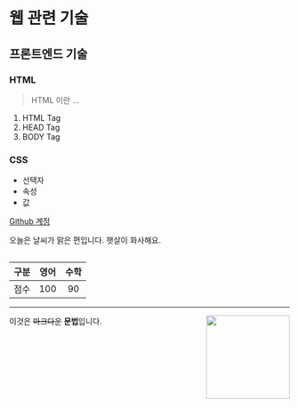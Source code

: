# 웹 관련 기술 
## 프론트엔드 기술
### HTML
> HTML 이란 ...
1. HTML Tag
2. HEAD Tag
3. BODY Tag

### CSS
* 선택자
 * 속성
* 값

[Github 계정](https://github.com/seulbi/)

오늘은 날씨가 맑은 편입니다.
햇살이 화사해요.

```javascript

```

| 구분 | 영어 | 수학 |
|:---:|:---:|:---:|
| 점수 | 100 | 90 |
------------------------------------------------------
<img src="https://encrypted-tbn0.gstatic.com/images?q=tbn:ANd9GcRAM7qVGSzkceT70TfHRrCmjiKjRqSrmwFxVOsE1j_U-f2ekQVqMA" width="150px" align="right">

이것은 ~~마크다운~~ **문법**입니다.